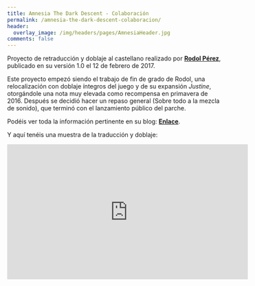 ```yaml
---
title: Amnesia The Dark Descent - Colaboración
permalink: /amnesia-the-dark-descent-colaboracion/
header:
  overlay_image: /img/headers/pages/AmnesiaHeader.jpg
comments: false
---
```

Proyecto de retraducción y doblaje al castellano realizado por **[Rodol Pérez](https://caminandoentregazapos.wordpress.com/)**, 
publicado en su versión 1.0 el 12 de febrero de 2017.

Este proyecto empezó siendo el trabajo de fin de grado de Rodol, una relocalización con doblaje íntegros del juego 
y de su expansión _Justine_, otorgándole una nota muy elevada como recompensa en primavera de 2016. Después se decidió hacer 
un repaso general (Sobre todo a la mezcla de sonido), que terminó con el lanzamiento público del parche.

Podéis ver toda la información pertinente en su blog: **[Enlace](https://caminandoentregazapos.wordpress.com/2017/02/12/ya-esta-disponible-el-mod-de-traduccion-y-doblaje-de-amnesia/)**.

Y aquí tenéis una muestra de la traducción y doblaje:

<center><iframe width="560" height="315" src="https://www.youtube-nocookie.com/embed/D1n7BOtHHwY?rel=0" frameborder="0" allow="accelerometer; autoplay; encrypted-media; gyroscope; picture-in-picture" allowfullscreen></iframe></center>
